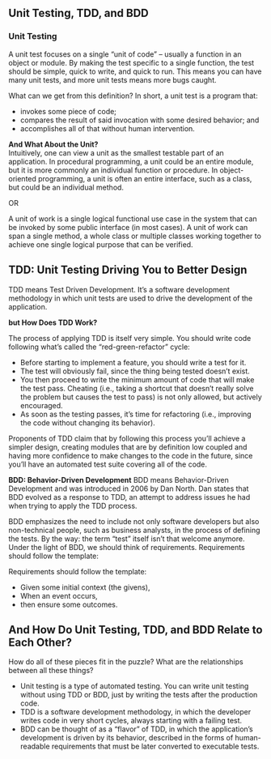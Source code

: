 ## Unit Testing, TDD, and BDD

### Unit Testing

A unit test focuses on a single “unit of code” – usually a function in an object or module. By making the test specific to a single function, the test should be simple, quick to write, and quick to run. This means you can have many unit tests, and more unit tests means more bugs caught.

What can we get from this definition? In short, a unit test is a program that:

- invokes some piece of code;
- compares the result of said invocation with some desired behavior; and
- accomplishes all of that without human intervention.

**And What About the Unit?**\
Intuitively, one can view a unit as the smallest testable part of an application. In procedural programming, a unit could be an entire module, but it is more commonly an individual function or procedure. In object-oriented programming, a unit is often an entire interface, such as a class, but could be an individual method.

OR

A unit of work is a single logical functional use case in the system that can be invoked by some public interface (in most cases). A unit of work can span a single method, a whole class or multiple classes working together to achieve one single logical purpose that can be verified.

## TDD: Unit Testing Driving You to Better Design

TDD means Test Driven Development. It’s a software development methodology in which unit tests are used to drive the development of the application.

**but How Does TDD Work?**

The process of applying TDD is itself very simple. You should write code following what’s called the “red-green-refactor” cycle:

- Before starting to implement a feature, you should write a test for it.
- The test will obviously fail, since the thing being tested doesn’t exist.
- You then proceed to write the minimum amount of code that will make the test pass. Cheating (i.e., taking a shortcut that doesn’t really solve the problem but causes the test to pass) is not only allowed, but actively encouraged.
- As soon as the testing passes, it’s time for refactoring (i.e., improving the code without changing its behavior).

Proponents of TDD claim that by following this process you’ll achieve a simpler design, creating modules that are by definition low coupled and having more confidence to make changes to the code in the future, since you’ll have an automated test suite covering all of the code.

**BDD: Behavior-Driven Development**
BDD means Behavior-Driven Development and was introduced in 2006 by Dan North. Dan states that BDD evolved as a response to TDD, an attempt to address issues he had when trying to apply the TDD process.

BDD emphasizes the need to include not only software developers but also non-technical people, such as business analysts, in the process of defining the tests. By the way: the term “test” itself isn’t that welcome anymore. Under the light of BDD, we should think of requirements. Requirements should follow the template:

Requirements should follow the template:

- Given some initial context (the givens),
- When an event occurs,
- then ensure some outcomes.

## And How Do Unit Testing, TDD, and BDD Relate to Each Other?

How do all of these pieces fit in the puzzle? What are the relationships between all these things?

- Unit testing is a type of automated testing. You can write unit testing without using TDD or BDD, just by writing the tests after the production code.
- TDD is a software development methodology, in which the developer writes code in very short cycles, always starting with a failing test.
- BDD can be thought of as a “flavor” of TDD, in which the application’s development is driven by its behavior, described in the forms of human-readable requirements that must be later converted to executable tests.
